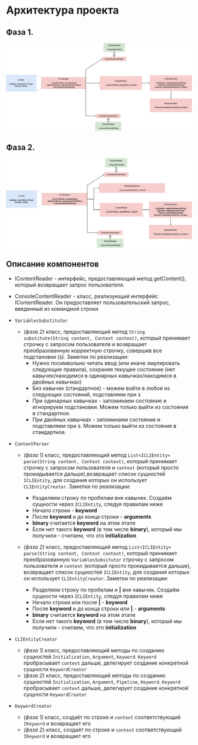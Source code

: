 # Архитектура проекта

## Фаза 1.
![phase1](pictures/phase1.png)
## Фаза 2.
![phase2](pictures/phase2.png)

## Описание компонентов

* IContentReader - интерфейс, предоставляющий метод getContent(), который возвращает запрос пользователя.


* ConsoleContentReader - класс, реализующий интерфейс IContentReader. Он предоставляет пользовательский запрос, введенный из командной строки


* `VariablesSubstitutor`
    - *(фаза 2)* класс, предоставляющий метод `String substitute(String content, Context context)`, который принимает строчку с запросом пользователя и возвращает преобразованную корректную строчку, совершив все подстановки (`$`). Заметки по реализации:
        + Нужно посимвольно читать ввод (или иначе эмулировать следующие правила), сохраняя текущее состояние (нет кавычек/находимся в одинарных кавычках/находимся в двойных кавычках)
        + Без кавычек (стандартное) - можем войти в любое из следующих состояний, подставляем при `$`
        + При одинарных кавычках - запоминаем состояние и игнорируем подстановки. Можем только выйти из состояния в стандартное.
        + При двойных кавычках - запоминаем состояние и подставляем при `$`. Можем только выйти из состояния в стандартное.


* `ContentParser` 
    - *(фаза 1)* класс, предоставляющий метод `List<ICLIEntity> parse(String content, Context context)`, который принимает строчку с запросом пользователя и `context` (который просто прокидывается дальше),возвращает список сущностей `ICLIEntity`, для создания которых он использует `CLIEntityCreator`. Заметки по реализации:
        + Разделяем строку по пробелам вне кавычек. Создаём сущности через `ICLIEntity`, следуя правилам ниже
        + Начало строки - **keyword**
        + После **keyword** и до конца строки - **arguments**
        + **binary** считается **keyword** на этом этапе
        + Если нет такого **keyword** (в том числе **binary**), который мы получили - считаем, что это **initialization** 

    - *(фаза 2)* класс, предоставляющий метод `List<ICLIEntity> parse(String content, Context context)`, который принимает преобразованную `VariablesSubsitutor` строчку с запросом пользователя и `context` (который просто прокидывается дальше), возвращает список сущностей `ICLIEntity`, для создания которых он использует `CLIEntityCreator`. Заметки по реализации:
        + Разделяем строку по пробелам и **|** вне кавычек. Создаём сущности через `ICLIEntity`, следуя правилам ниже
        + Начало строки или после **|** - **keyword**
        + После **keyword** и до конца строки или **|** - **arguments**
        + **binary** считается **keyword** на этом этапе
        + Если нет такого **keyword** (в том числе **binary**), который мы получили - считаем, что это **initialization** 


* `CLIEntityCreator`
    - *(фаза 1)* класс, предоставляющий методы по созданию сущностей `Initialization`, `Argument`, `Keyword`. `Keyword` пробрасывает `context` дальше, делегирует создание конкретной сущности `KeywordCreator`
    - *(фаза 2)* класс, предоставляющий методы по созданию сущностей `Initialization`, `Argument`, `Pipeline`, `Keyword`. `Keyword` пробрасывает `context` дальше, делегирует создание конкретной сущности `KeywordCreator`


* `KeywordCreator` 
    - *(фаза 1)* класс, создаёт по строке и `context` соответствующий `IKeyword` и возвращает его
    - *(фаза 2)* класс, создаёт по строке и `context` соответствующий `IKeyword` и возвращает его
